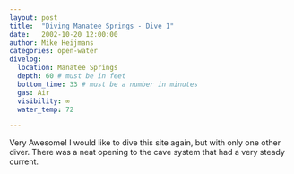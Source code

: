 ```yaml
---
layout: post
title:  "Diving Manatee Springs - Dive 1"
date:   2002-10-20 12:00:00
author: Mike Heijmans
categories: open-water
divelog:
  location: Manatee Springs
  depth: 60 # must be in feet
  bottom_time: 33 # must be a number in minutes
  gas: Air
  visibility: ∞
  water_temp: 72

---
```

Very Awesome! I would like to dive this site again, but with only one other diver. There was a neat opening to the cave system that had a very steady current.
